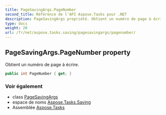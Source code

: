 ```yaml
---
title: PageSavingArgs.PageNumber
second_title: Référence de l'API Aspose.Tasks pour .NET
description: PageSavingArgs propriété. Obtient un numéro de page à écrire.
type: docs
weight: 20
url: /fr/net/aspose.tasks.saving/pagesavingargs/pagenumber/
---
```

## PageSavingArgs.PageNumber property

Obtient un numéro de page à écrire.

```csharp
public int PageNumber { get; }
```

### Voir également

* class [PageSavingArgs](../)
* espace de noms [Aspose.Tasks.Saving](../../pagesavingargs/)
* Assemblée [Aspose.Tasks](../../../)



